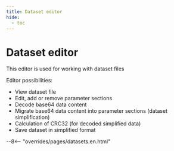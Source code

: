 ```yaml
---
title: Dataset editor
hide:
  - toc
---
```


# Dataset editor

This editor is used for working with dataset files

Editor possibilities:  
- View dataset file  
- Edit, add or remove parameter sections  
- Decode base64 data content  
- Migrate base64 data content into parameter sections (dataset simplification)    
- Calculation of CRC32 (for decoded simplified data)  
- Save dataset in simplified format  

--8<-- "overrides/pages/datasets.en.html"